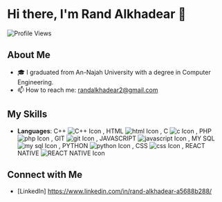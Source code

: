 # Hi there, I'm Rand Alkhadear 👋
![Profile Views](https://komarev.com/ghpvc/?username=randalkhadear&color=yellow)

## About Me
- 🎓 I graduated from An-Najah University with a degree in Computer Engineering.
- 📫 How to reach me: randalkhadear2@gmail.com

## My Skills
- **Languages**:   C++   ![C++ Icon](https://img.icons8.com/color/48/000000/c-plus-plus-logo.png) ,  HTML   ![html Icon](https://img.icons8.com/color/48/000000/html-5--v1.png) ,  C   ![c Icon](https://img.icons8.com/?id=shQTXiDQiQVR&format=png&color=000000) ,   PHP   ![php Icon](https://img.icons8.com/?id=9BGchbZAXAyR&format=png&color=000000) ,   GIT   ![git Icon](https://img.icons8.com/?id=16318&format=png&color=000000) ,   JAVASCRIPT   ![javascript Icon](https://img.icons8.com/?id=PXTY4q2Sq2lG&format=png&color=000000) ,   MY SQL   ![my sql Icon](https://img.icons8.com/?id=14468&format=png&color=000000) ,   PYTHON   ![python Icon](https://img.icons8.com/?id=l75OEUJkPAk4&format=png&color=000000) ,   CSS   ![css Icon](https://img.icons8.com/?id=7gdY5qNXaKC0&format=png&color=000000) ,   REACT NATIVE   ![REACT NATIVE Icon](https://img.icons8.com/?id=123603&format=png&color=000000)



## Connect with Me
- [LinkedIn] https://www.linkedin.com/in/rand-alkhadear-a5688b288/

